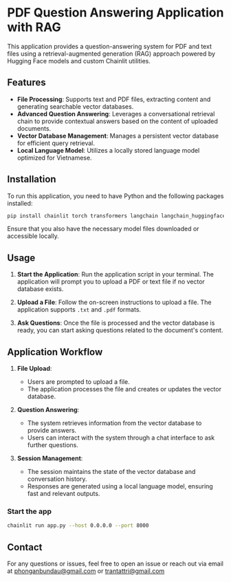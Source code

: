 
# PDF Question Answering Application with RAG

This application provides a question-answering system for PDF and text files using a retrieval-augmented generation (RAG) approach powered by Hugging Face models and custom Chainlit utilities.

## Features

- **File Processing**: Supports text and PDF files, extracting content and generating searchable vector databases.
- **Advanced Question Answering**: Leverages a conversational retrieval chain to provide contextual answers based on the content of uploaded documents.
- **Vector Database Management**: Manages a persistent vector database for efficient query retrieval.
- **Local Language Model**: Utilizes a locally stored language model optimized for Vietnamese.

## Installation

To run this application, you need to have Python and the following packages installed:

```bash
pip install chainlit torch transformers langchain langchain_huggingface langchain_community langchain_chroma
```

Ensure that you also have the necessary model files downloaded or accessible locally.

## Usage

1. **Start the Application**:
   Run the application script in your terminal. The application will prompt you to upload a PDF or text file if no vector database exists.
   
2. **Upload a File**:
   Follow the on-screen instructions to upload a file. The application supports `.txt` and `.pdf` formats.

3. **Ask Questions**:
   Once the file is processed and the vector database is ready, you can start asking questions related to the document's content.

## Application Workflow

1. **File Upload**:
   - Users are prompted to upload a file.
   - The application processes the file and creates or updates the vector database.

2. **Question Answering**:
   - The system retrieves information from the vector database to provide answers.
   - Users can interact with the system through a chat interface to ask further questions.

3. **Session Management**:
   - The session maintains the state of the vector database and conversation history.
   - Responses are generated using a local language model, ensuring fast and relevant outputs.

### Start the app

```bash
chainlit run app.py --host 0.0.0.0 --port 8000    
```

## Contact

For any questions or issues, feel free to open an issue or reach out via email at [phonganbundau@gmail.com](mailto:phonganbundau@gmail.com) or [trantattri@gmail.com](mailto:trantattri@gmail.com)



